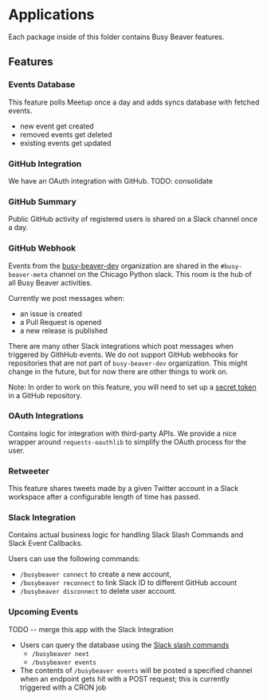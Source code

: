# Applications

Each package inside of this folder contains Busy Beaver features.

## Features

### Events Database

This feature polls Meetup once a day and
adds syncs database with fetched events.

- new event get created
- removed events get deleted
- existing events get updated

### GitHub Integration

We have an OAuth integration with GitHub. TODO: consolidate

### GitHub Summary

Public GitHub activity of registered users is shared
on a Slack channel once a day.

### GitHub Webhook

Events from the [busy-beaver-dev](https://github.com/busy-beaver-dev)
organization are shared in the `#busy-beaver-meta` channel on
the Chicago Python slack.
This room is the hub of all Busy Beaver activities.

Currently we post messages when:

- an issue is created
- a Pull Request is opened
- a new release is published

There are many other Slack integrations which
post messages when triggered by GithHub events.
We do not support GitHub webhooks for repositories that
are not part of `busy-beaver-dev` organization.
This might change in the future,
but for now there are other things to work on.

Note: In order to work on this feature,
you will need to set up a
[secret token](https://developer.github.com/webhooks/securing/#setting-your-secret-token)
in a GitHub repository.

### OAuth Integrations

Contains logic for integration with third-party APIs.
We provide a nice wrapper around `requests-oauthlib`
to simplify the OAuth process for the user.

### Retweeter

This feature shares tweets made by a given Twitter account
in a Slack workspace after a configurable length of time has passed.

### Slack Integration

Contains actual business logic for handling Slack Slash Commands and Slack Event Callbacks.

Users can use the following commands:

- `/busybeaver connect` to create a new account,
- `/busybeaver reconnect` to link Slack ID to different GitHub account
- `/busybeaver disconnect` to delete user account.

### Upcoming Events

TODO -- merge this app with the Slack Integration

- Users can query the database using the
[Slack slash commands](https://api.slack.com/slash-commands)
  - `/busybeaver next`
  - `/busybeaver events`
- The contents of `/busybeaver events` will be posted a specified channel
when an endpoint gets hit with a POST request;
this is currently triggered with a CRON job
